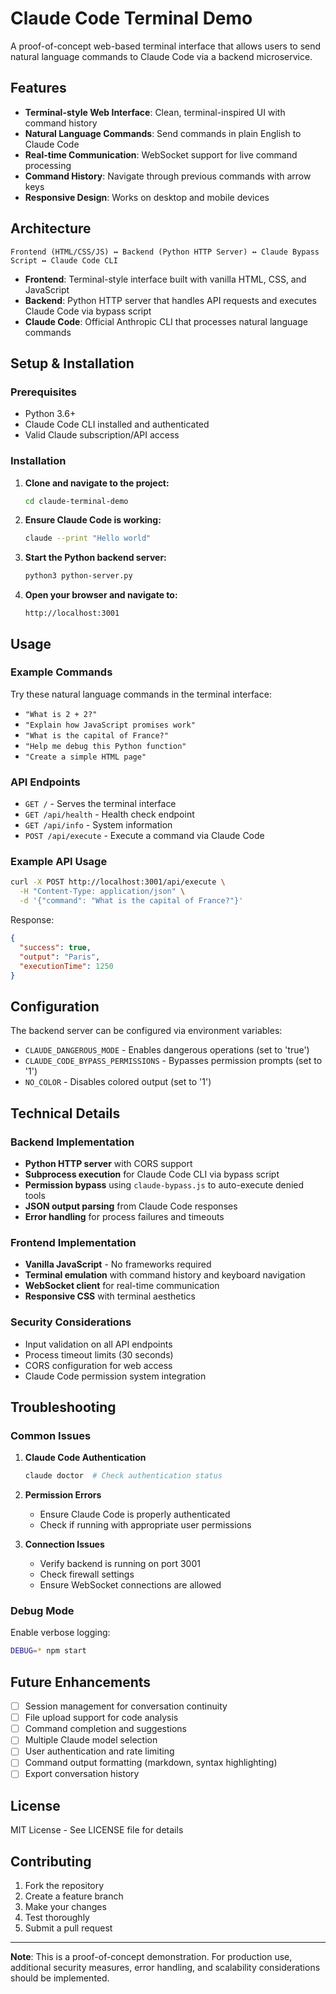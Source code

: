 # Claude Code Terminal Demo

A proof-of-concept web-based terminal interface that allows users to send natural language commands to Claude Code via a backend microservice.

## Features

- **Terminal-style Web Interface**: Clean, terminal-inspired UI with command history
- **Natural Language Commands**: Send commands in plain English to Claude Code
- **Real-time Communication**: WebSocket support for live command processing
- **Command History**: Navigate through previous commands with arrow keys
- **Responsive Design**: Works on desktop and mobile devices

## Architecture

```
Frontend (HTML/CSS/JS) ↔ Backend (Python HTTP Server) ↔ Claude Bypass Script ↔ Claude Code CLI
```

- **Frontend**: Terminal-style interface built with vanilla HTML, CSS, and JavaScript
- **Backend**: Python HTTP server that handles API requests and executes Claude Code via bypass script
- **Claude Code**: Official Anthropic CLI that processes natural language commands

## Setup & Installation

### Prerequisites

- Python 3.6+
- Claude Code CLI installed and authenticated
- Valid Claude subscription/API access

### Installation

1. **Clone and navigate to the project:**
   ```bash
   cd claude-terminal-demo
   ```

2. **Ensure Claude Code is working:**
   ```bash
   claude --print "Hello world"
   ```

3. **Start the Python backend server:**
   ```bash
   python3 python-server.py
   ```

4. **Open your browser and navigate to:**
   ```
   http://localhost:3001
   ```

## Usage

### Example Commands

Try these natural language commands in the terminal interface:

- `"What is 2 + 2?"`
- `"Explain how JavaScript promises work"`
- `"What is the capital of France?"`
- `"Help me debug this Python function"`
- `"Create a simple HTML page"`

### API Endpoints

- `GET /` - Serves the terminal interface
- `GET /api/health` - Health check endpoint
- `GET /api/info` - System information
- `POST /api/execute` - Execute a command via Claude Code

### Example API Usage

```bash
curl -X POST http://localhost:3001/api/execute \
  -H "Content-Type: application/json" \
  -d '{"command": "What is the capital of France?"}'
```

Response:
```json
{
  "success": true,
  "output": "Paris",
  "executionTime": 1250
}
```

## Configuration

The backend server can be configured via environment variables:

- `CLAUDE_DANGEROUS_MODE` - Enables dangerous operations (set to 'true')
- `CLAUDE_CODE_BYPASS_PERMISSIONS` - Bypasses permission prompts (set to '1')
- `NO_COLOR` - Disables colored output (set to '1')

## Technical Details

### Backend Implementation

- **Python HTTP server** with CORS support
- **Subprocess execution** for Claude Code CLI via bypass script
- **Permission bypass** using `claude-bypass.js` to auto-execute denied tools
- **JSON output parsing** from Claude Code responses
- **Error handling** for process failures and timeouts

### Frontend Implementation

- **Vanilla JavaScript** - No frameworks required
- **Terminal emulation** with command history and keyboard navigation
- **WebSocket client** for real-time communication
- **Responsive CSS** with terminal aesthetics

### Security Considerations

- Input validation on all API endpoints
- Process timeout limits (30 seconds)
- CORS configuration for web access
- Claude Code permission system integration

## Troubleshooting

### Common Issues

1. **Claude Code Authentication**
   ```bash
   claude doctor  # Check authentication status
   ```

2. **Permission Errors**
   - Ensure Claude Code is properly authenticated
   - Check if running with appropriate user permissions

3. **Connection Issues**
   - Verify backend is running on port 3001
   - Check firewall settings
   - Ensure WebSocket connections are allowed

### Debug Mode

Enable verbose logging:
```bash
DEBUG=* npm start
```

## Future Enhancements

- [ ] Session management for conversation continuity
- [ ] File upload support for code analysis
- [ ] Command completion and suggestions
- [ ] Multiple Claude model selection
- [ ] User authentication and rate limiting
- [ ] Command output formatting (markdown, syntax highlighting)
- [ ] Export conversation history

## License

MIT License - See LICENSE file for details

## Contributing

1. Fork the repository
2. Create a feature branch
3. Make your changes
4. Test thoroughly
5. Submit a pull request

---

**Note**: This is a proof-of-concept demonstration. For production use, additional security measures, error handling, and scalability considerations should be implemented.